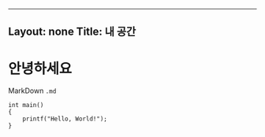 
---
Layout: none
Title: 내 공간
---
# 안녕하세요 

MarkDown `.md`
```
int main()
{
	printf("Hello, World!");
}
```
